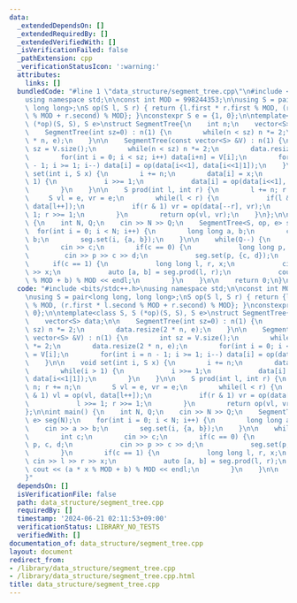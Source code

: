 ```yaml
---
data:
  _extendedDependsOn: []
  _extendedRequiredBy: []
  _extendedVerifiedWith: []
  _isVerificationFailed: false
  _pathExtension: cpp
  _verificationStatusIcon: ':warning:'
  attributes:
    links: []
  bundledCode: "#line 1 \"data_structure/segment_tree.cpp\"\n#include <bits/stdc++.h>\n\
    using namespace std;\n\nconst int MOD = 998244353;\n\nusing S = pair<long long,\
    \ long long>;\nS op(S l, S r) { return {l.first * r.first % MOD, (r.first * l.second\
    \ % MOD + r.second) % MOD}; }\nconstexpr S e = {1, 0};\n\ntemplate<class S, S\
    \ (*op)(S, S), S e>\nstruct SegmentTree{\n    int n;\n    vector<S> data;\n\n\
    \    SegmentTree(int sz=0) : n(1) {\n        while(n < sz) n *= 2;\n        data.resize(2\
    \ * n, e);\n    }\n\n    SegmentTree(const vector<S> &V) : n(1) {\n        int\
    \ sz = V.size();\n        while(n < sz) n *= 2;\n        data.resize(2 * n, e);\n\
    \        for(int i = 0; i < sz; i++) data[i+n] = V[i];\n        for(int i = n\
    \ - 1; i >= 1; i--) data[i] = op(data[i<<1], data[i<<1|1]);\n    }\n\n    void\
    \ set(int i, S x) {\n        i += n;\n        data[i] = x;\n        while(i >\
    \ 1) {\n            i >>= 1;\n            data[i] = op(data[i<<1], data[i<<1|1]);\n\
    \        }\n    }\n\n    S prod(int l, int r) {\n        l += n; r += n;\n   \
    \     S vl = e, vr = e;\n        while(l < r) {\n            if(l & 1) vl = op(vl,\
    \ data[l++]);\n            if(r & 1) vr = op(data[--r], vr);\n            l >>=\
    \ 1; r >>= 1;\n        }\n        return op(vl, vr);\n    }\n};\n\nint main()\
    \ {\n    int N, Q;\n    cin >> N >> Q;\n    SegmentTree<S, op, e> seg(N);\n  \
    \  for(int i = 0; i < N; i++) {\n        long long a, b;\n        cin >> a >>\
    \ b;\n        seg.set(i, {a, b});\n    }\n\n    while(Q--) {\n        int c;\n\
    \        cin >> c;\n        if(c == 0) {\n            long long p, c, d;\n   \
    \         cin >> p >> c >> d;\n            seg.set(p, {c, d});\n        }\n  \
    \      if(c == 1) {\n            long long l, r, x;\n            cin >> l >> r\
    \ >> x;\n            auto [a, b] = seg.prod(l, r);\n            cout << (a * x\
    \ % MOD + b) % MOD << endl;\n        }\n    }\n\n    return 0;\n}\n"
  code: "#include <bits/stdc++.h>\nusing namespace std;\n\nconst int MOD = 998244353;\n\
    \nusing S = pair<long long, long long>;\nS op(S l, S r) { return {l.first * r.first\
    \ % MOD, (r.first * l.second % MOD + r.second) % MOD}; }\nconstexpr S e = {1,\
    \ 0};\n\ntemplate<class S, S (*op)(S, S), S e>\nstruct SegmentTree{\n    int n;\n\
    \    vector<S> data;\n\n    SegmentTree(int sz=0) : n(1) {\n        while(n <\
    \ sz) n *= 2;\n        data.resize(2 * n, e);\n    }\n\n    SegmentTree(const\
    \ vector<S> &V) : n(1) {\n        int sz = V.size();\n        while(n < sz) n\
    \ *= 2;\n        data.resize(2 * n, e);\n        for(int i = 0; i < sz; i++) data[i+n]\
    \ = V[i];\n        for(int i = n - 1; i >= 1; i--) data[i] = op(data[i<<1], data[i<<1|1]);\n\
    \    }\n\n    void set(int i, S x) {\n        i += n;\n        data[i] = x;\n\
    \        while(i > 1) {\n            i >>= 1;\n            data[i] = op(data[i<<1],\
    \ data[i<<1|1]);\n        }\n    }\n\n    S prod(int l, int r) {\n        l +=\
    \ n; r += n;\n        S vl = e, vr = e;\n        while(l < r) {\n            if(l\
    \ & 1) vl = op(vl, data[l++]);\n            if(r & 1) vr = op(data[--r], vr);\n\
    \            l >>= 1; r >>= 1;\n        }\n        return op(vl, vr);\n    }\n\
    };\n\nint main() {\n    int N, Q;\n    cin >> N >> Q;\n    SegmentTree<S, op,\
    \ e> seg(N);\n    for(int i = 0; i < N; i++) {\n        long long a, b;\n    \
    \    cin >> a >> b;\n        seg.set(i, {a, b});\n    }\n\n    while(Q--) {\n\
    \        int c;\n        cin >> c;\n        if(c == 0) {\n            long long\
    \ p, c, d;\n            cin >> p >> c >> d;\n            seg.set(p, {c, d});\n\
    \        }\n        if(c == 1) {\n            long long l, r, x;\n           \
    \ cin >> l >> r >> x;\n            auto [a, b] = seg.prod(l, r);\n           \
    \ cout << (a * x % MOD + b) % MOD << endl;\n        }\n    }\n\n    return 0;\n\
    }"
  dependsOn: []
  isVerificationFile: false
  path: data_structure/segment_tree.cpp
  requiredBy: []
  timestamp: '2024-06-21 02:11:53+09:00'
  verificationStatus: LIBRARY_NO_TESTS
  verifiedWith: []
documentation_of: data_structure/segment_tree.cpp
layout: document
redirect_from:
- /library/data_structure/segment_tree.cpp
- /library/data_structure/segment_tree.cpp.html
title: data_structure/segment_tree.cpp
---
```

